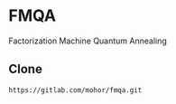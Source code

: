 # FMQA

Factorization Machine Quantum Annealing

## Clone

```bash
https://gitlab.com/mohor/fmqa.git
```